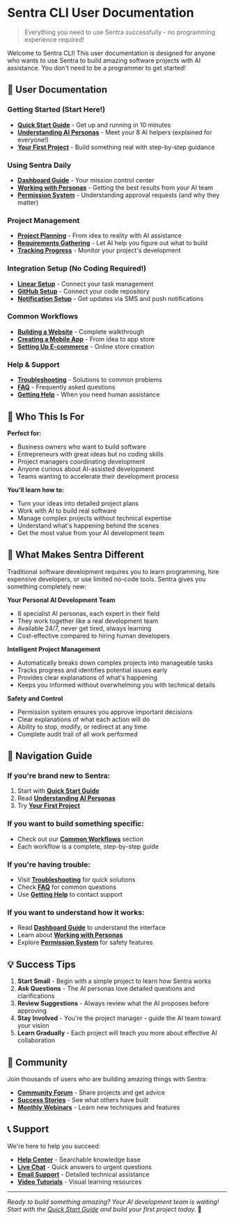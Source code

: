# Sentra CLI User Documentation

> Everything you need to use Sentra successfully - no programming experience required!

Welcome to Sentra CLI! This user documentation is designed for anyone who wants to use Sentra to build amazing software projects with AI assistance. You don't need to be a programmer to get started!

## 📖 User Documentation

### Getting Started (Start Here!)
- **[Quick Start Guide](quick-start.md)** - Get up and running in 10 minutes
- **[Understanding AI Personas](understanding-personas.md)** - Meet your 8 AI helpers (explained for everyone!)
- **[Your First Project](first-project.md)** - Build something real with step-by-step guidance

### Using Sentra Daily
- **[Dashboard Guide](dashboard-guide.md)** - Your mission control center
- **[Working with Personas](working-with-personas.md)** - Getting the best results from your AI team
- **[Permission System](permission-system.md)** - Understanding approval requests (and why they matter)

### Project Management
- **[Project Planning](project-planning.md)** - From idea to reality with AI assistance
- **[Requirements Gathering](requirements-gathering.md)** - Let AI help you figure out what to build
- **[Tracking Progress](tracking-progress.md)** - Monitor your project's development

### Integration Setup (No Coding Required!)
- **[Linear Setup](integrations/linear-setup.md)** - Connect your task management
- **[GitHub Setup](integrations/github-setup.md)** - Connect your code repository
- **[Notification Setup](integrations/notifications-setup.md)** - Get updates via SMS and push notifications

### Common Workflows
- **[Building a Website](workflows/building-website.md)** - Complete walkthrough
- **[Creating a Mobile App](workflows/building-mobile-app.md)** - From idea to app store
- **[Setting Up E-commerce](workflows/ecommerce-setup.md)** - Online store creation

### Help & Support
- **[Troubleshooting](troubleshooting.md)** - Solutions to common problems
- **[FAQ](faq.md)** - Frequently asked questions
- **[Getting Help](getting-help.md)** - When you need human assistance

## 🎯 Who This Is For

**Perfect for:**
- Business owners who want to build software
- Entrepreneurs with great ideas but no coding skills
- Project managers coordinating development
- Anyone curious about AI-assisted development
- Teams wanting to accelerate their development process

**You'll learn how to:**
- Turn your ideas into detailed project plans
- Work with AI to build real software
- Manage complex projects without technical expertise
- Understand what's happening behind the scenes
- Get the most value from your AI development team

## 🚀 What Makes Sentra Different

Traditional software development requires you to learn programming, hire expensive developers, or use limited no-code tools. Sentra gives you something completely new:

**Your Personal AI Development Team**
- 8 specialist AI personas, each expert in their field
- They work together like a real development team
- Available 24/7, never get tired, always learning
- Cost-effective compared to hiring human developers

**Intelligent Project Management**
- Automatically breaks down complex projects into manageable tasks
- Tracks progress and identifies potential issues early
- Provides clear explanations of what's happening
- Keeps you informed without overwhelming you with technical details

**Safety and Control**
- Permission system ensures you approve important decisions
- Clear explanations of what each action will do
- Ability to stop, modify, or redirect at any time
- Complete audit trail of all work performed

## 🧭 Navigation Guide

### If you're brand new to Sentra:
1. Start with **[Quick Start Guide](quick-start.md)**
2. Read **[Understanding AI Personas](understanding-personas.md)**
3. Try **[Your First Project](first-project.md)**

### If you want to build something specific:
- Check out our **[Common Workflows](workflows/)** section
- Each workflow is a complete, step-by-step guide

### If you're having trouble:
- Visit **[Troubleshooting](troubleshooting.md)** for quick solutions
- Check **[FAQ](faq.md)** for common questions
- Use **[Getting Help](getting-help.md)** to contact support

### If you want to understand how it works:
- Read **[Dashboard Guide](dashboard-guide.md)** to understand the interface
- Learn about **[Working with Personas](working-with-personas.md)**
- Explore **[Permission System](permission-system.md)** for safety features

## 💡 Success Tips

1. **Start Small** - Begin with a simple project to learn how Sentra works
2. **Ask Questions** - The AI personas love detailed questions and clarifications
3. **Review Suggestions** - Always review what the AI proposes before approving
4. **Stay Involved** - You're the project manager - guide the AI team toward your vision
5. **Learn Gradually** - Each project will teach you more about effective AI collaboration

## 🤝 Community

Join thousands of users who are building amazing things with Sentra:

- **[Community Forum](https://community.sentra.ai)** - Share projects and get advice
- **[Success Stories](https://sentra.ai/stories)** - See what others have built
- **[Monthly Webinars](https://sentra.ai/webinars)** - Learn new techniques and features

## 📞 Support

We're here to help you succeed:

- **[Help Center](https://help.sentra.ai)** - Searchable knowledge base
- **[Live Chat](https://sentra.ai/chat)** - Quick answers to urgent questions
- **[Email Support](mailto:support@sentra.ai)** - Detailed technical assistance
- **[Video Tutorials](https://sentra.ai/tutorials)** - Visual learning resources

---

*Ready to build something amazing? Your AI development team is waiting! Start with the [Quick Start Guide](quick-start.md) and build your first project today.* 🚀